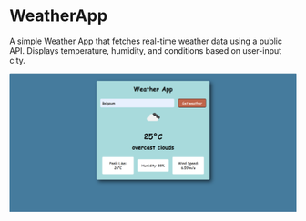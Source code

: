 # WeatherApp

A simple Weather App that fetches real-time weather data using a public API. Displays temperature, humidity, and conditions based on user-input city.

![image alt](https://github.com/namratapatil211/WeatherApp-/blob/main/Screenshot.png?raw=true)
